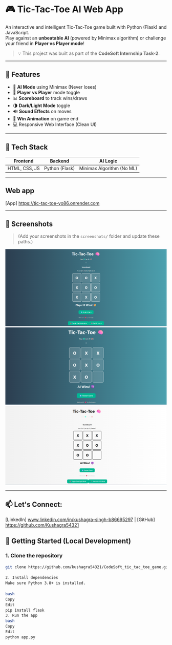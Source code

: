 # 🎮 Tic-Tac-Toe AI Web App

An interactive and intelligent Tic-Tac-Toe game built with Python (Flask) and JavaScript.  
Play against an **unbeatable AI** (powered by Minimax algorithm) or challenge your friend in **Player vs Player mode**!

> 💡 This project was built as part of the **CodeSoft Internship Task-2**.

---

## 🌟 Features

- 🤖 **AI Mode** using Minimax (Never loses)
- 👬 **Player vs Player** mode toggle
- 📊 **Scoreboard** to track wins/draws
- 🌗 **Dark/Light Mode** toggle
- 🔊 **Sound Effects** on moves
- 🎉 **Win Animation** on game end
- 💻 Responsive Web Interface (Clean UI)

---

## 🧰 Tech Stack

| Frontend         | Backend        | AI Logic      |
|------------------|----------------|---------------|
| HTML, CSS, JS     | Python (Flask) | Minimax Algorithm (No ML) |

---

## Web app
   [App]  https://tic-tac-toe-yo86.onrender.com

---
## 📸 Screenshots

> (Add your screenshots in the `screenshots/` folder and update these paths.)

![Screenshot 1](screenshots/player-win.png)
![Screenshot 2](screenshots/ai-win.png)
![Screenshot 3](screenshots/dark-light-mode.png)

---
## 📫 Let's Connect:
[LinkedIn] www.linkedin.com/in/kushagra-singh-b86695297 | [GitHub] https://github.com/Kushagra54321

## 🚀 Getting Started (Local Development)

### 1. Clone the repository
```bash
git clone https://github.com/kushagra54321/CodeSoft_tic_tac_toe_game.git

2. Install dependencies
Make sure Python 3.8+ is installed.

bash
Copy
Edit
pip install flask
3. Run the app
bash
Copy
Edit
python app.py

